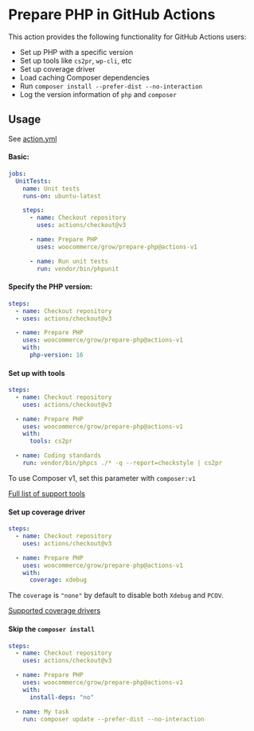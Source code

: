 # Prepare PHP in GitHub Actions

This action provides the following functionality for GitHub Actions users:

- Set up PHP with a specific version
- Set up tools like `cs2pr`, `wp-cli`, etc
- Set up coverage driver
- Load caching Composer dependencies
- Run `composer install --prefer-dist --no-interaction`
- Log the version information of `php` and `composer`

## Usage

See [action.yml](action.yml)

#### Basic:

```yaml
jobs:
  UnitTests:
    name: Unit tests
    runs-on: ubuntu-latest

    steps:
      - name: Checkout repository
        uses: actions/checkout@v3

      - name: Prepare PHP
        uses: woocommerce/grow/prepare-php@actions-v1

      - name: Run unit tests
        run: vendor/bin/phpunit
```

#### Specify the PHP version:

```yaml
steps:
  - name: Checkout repository
  - uses: actions/checkout@v3

  - name: Prepare PHP
    uses: woocommerce/grow/prepare-php@actions-v1
    with:
      php-version: 16
```

#### Set up with tools

```yaml
steps:
  - name: Checkout repository
    uses: actions/checkout@v3

  - name: Prepare PHP
    uses: woocommerce/grow/prepare-php@actions-v1
    with:
      tools: cs2pr

  - name: Coding standards
    run: vendor/bin/phpcs ./* -q --report=checkstyle | cs2pr
```

To use Composer v1, set this parameter with `composer:v1`

[Full list of support tools](https://github.com/shivammathur/setup-php/blob/v2/README.md#wrench-tools-support)

#### Set up coverage driver

```yaml
steps:
  - name: Checkout repository
    uses: actions/checkout@v3

  - name: Prepare PHP
    uses: woocommerce/grow/prepare-php@actions-v1
    with:
      coverage: xdebug
```

The `coverage` is `"none"` by default to disable both `Xdebug` and `PCOV`.

[Supported coverage drivers](https://github.com/shivammathur/setup-php/blob/v2/README.md#signal_strength-coverage-support)

#### Skip the `composer install`

```yaml
steps:
  - name: Checkout repository
    uses: actions/checkout@v3

  - name: Prepare PHP
    uses: woocommerce/grow/prepare-php@actions-v1
    with:
      install-deps: "no"

  - name: My task
    run: composer update --prefer-dist --no-interaction
```
